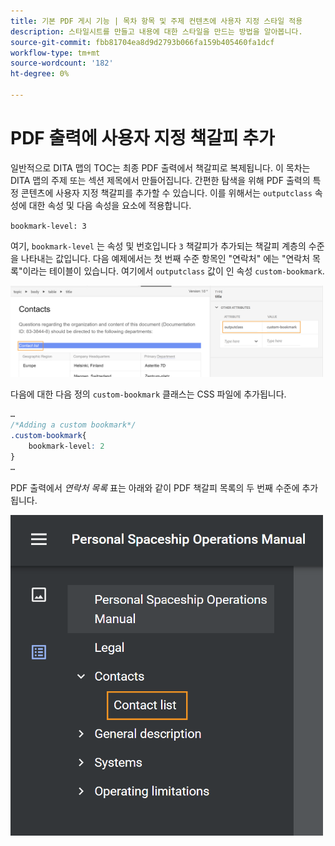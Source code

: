 ```yaml
---
title: 기본 PDF 게시 기능 | 목차 항목 및 주제 컨텐츠에 사용자 지정 스타일 적용
description: 스타일시트를 만들고 내용에 대한 스타일을 만드는 방법을 알아봅니다.
source-git-commit: fbb81704ea8d9d2793b066fa159b405460fa1dcf
workflow-type: tm+mt
source-wordcount: '182'
ht-degree: 0%

---
```



# PDF 출력에 사용자 지정 책갈피 추가

일반적으로 DITA 맵의 TOC는 최종 PDF 출력에서 책갈피로 복제됩니다. 이 목차는 DITA 맵의 주제 또는 섹션 제목에서 만들어집니다. 간편한 탐색을 위해 PDF 출력의 특정 콘텐츠에 사용자 지정 책갈피를 추가할 수 있습니다. 이를 위해서는 `outputclass` 속성에 대한 속성 및 다음 속성을 요소에 적용합니다.

`bookmark-level: 3`

여기, `bookmark-level` 는 속성 및 번호입니다 `3` 책갈피가 추가되는 책갈피 계층의 수준을 나타내는 값입니다. 다음 예제에서는 첫 번째 수준 항목인 &quot;연락처&quot; 에는 &quot;연락처 목록&quot;이라는 테이블이 있습니다. 여기에서 `outputclass` 값이 인 속성 `custom-bookmark`.

<img src="./assets/custom-bookmark-attribute.png" width="500">

다음에 대한 다음 정의 `custom-bookmark` 클래스는 CSS 파일에 추가됩니다.

```css
…
/*Adding a custom bookmark*/
.custom-bookmark{
    bookmark-level: 2
}
…
```

PDF 출력에서 *연락처 목록* 표는 아래와 같이 PDF 책갈피 목록의 두 번째 수준에 추가됩니다.

<img src="./assets/custom-bookmark-in-pdf-output.png" width="500">
